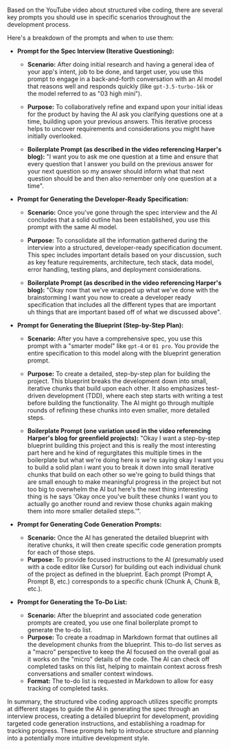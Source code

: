 Based on the YouTube video about structured vibe coding, there are several key prompts you should use in specific scenarios throughout the development process.

Here's a breakdown of the prompts and when to use them:

- **Prompt for the Spec Interview (Iterative Questioning):**

    - **Scenario:** After doing initial research and having a general idea of your app's intent, job to be done, and target user, you use this prompt to engage in a back-and-forth conversation with an AI model that reasons well and responds quickly (like `gpt-3.5-turbo-16k` or the model referred to as "03 high mini").
    - **Purpose:** To collaboratively refine and expand upon your initial ideas for the product by having the AI ask you clarifying questions one at a time, building upon your previous answers. This iterative process helps to uncover requirements and considerations you might have initially overlooked.

    - **Boilerplate Prompt (as described in the video referencing Harper's blog):** "I want you to ask me one question at a time and ensure that every question that I answer you build on the previous answer for your next question so my answer should inform what that next question should be and then also remember only one question at a time".

- **Prompt for Generating the Developer-Ready Specification:**

    - **Scenario:** Once you've gone through the spec interview and the AI concludes that a solid outline has been established, you use this prompt with the same AI model.
    - **Purpose:** To consolidate all the information gathered during the interview into a structured, developer-ready specification document. This spec includes important details based on your discussion, such as key feature requirements, architecture, tech stack, data model, error handling, testing plans, and deployment considerations.

    - **Boilerplate Prompt (as described in the video referencing Harper's blog):** "Okay now that we've wrapped up what we've done with the brainstorming I want you now to create a developer ready specification that includes all the different types that are important uh things that are important based off of what we discussed above".
    
- **Prompt for Generating the Blueprint (Step-by-Step Plan):**

    - **Scenario:** After you have a comprehensive spec, you use this prompt with a "smarter model" like `gpt-4` or `01 pro`. You provide the entire specification to this model along with the blueprint generation prompt.
    - **Purpose:** To create a detailed, step-by-step plan for building the project. This blueprint breaks the development down into small, iterative chunks that build upon each other. It also emphasizes test-driven development (TDD), where each step starts with writing a test before building the functionality. The AI might go through multiple rounds of refining these chunks into even smaller, more detailed steps.

    - **Boilerplate Prompt (one variation used in the video referencing Harper's blog for greenfield projects):** "Okay I want a step-by-step blueprint building this project and this is really the most interesting part here and he kind of regurgitates this multiple times in the boilerplate but what we're doing here is we're saying okay I want you to build a solid plan i want you to break it down into small iterative chunks that build on each other so we're going to build things that are small enough to make meaningful progress in the project but not too big to overwhelm the AI but here's the next thing interesting thing is he says 'Okay once you've built these chunks I want you to actually go another round and review those chunks again making them into more smaller detailed steps.'".
    
- **Prompt for Generating Code Generation Prompts:**

    - **Scenario:** Once the AI has generated the detailed blueprint with iterative chunks, it will then create specific code generation prompts for each of those steps.
    - **Purpose:** To provide focused instructions to the AI (presumably used with a code editor like Cursor) for building out each individual chunk of the project as defined in the blueprint. Each prompt (Prompt A, Prompt B, etc.) corresponds to a specific chunk (Chunk A, Chunk B, etc.).

- **Prompt for Generating the To-Do List:**
    - **Scenario:** After the blueprint and associated code generation prompts are created, you use one final boilerplate prompt to generate the to-do list.
    - **Purpose:** To create a roadmap in Markdown format that outlines all the development chunks from the blueprint. This to-do list serves as a "macro" perspective to keep the AI focused on the overall goal as it works on the "micro" details of the code. The AI can check off completed tasks on this list, helping to maintain context across fresh conversations and smaller context windows.
    - **Format:** The to-do list is requested in Markdown to allow for easy tracking of completed tasks.

In summary, the structured vibe coding approach utilizes specific prompts at different stages to guide the AI in generating the spec through an interview process, creating a detailed blueprint for development, providing targeted code generation instructions, and establishing a roadmap for tracking progress. These prompts help to introduce structure and planning into a potentially more intuitive development style.